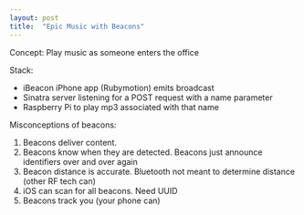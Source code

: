 ```yaml
---
layout: post
title:  "Epic Music with Beacons"
---
```


Concept: Play music as someone enters the office

Stack:

* iBeacon iPhone app (Rubymotion) emits broadcast
* Sinatra server listening for a POST request with a name parameter
* Raspberry Pi to play mp3 associated with that name

Misconceptions of beacons:

1. Beacons deliver content.
1. Beacons know when they are detected. Beacons just announce identifiers over and over again
1. Beacon distance is accurate. Bluetooth not meant to determine distance (other RF tech can)
1. iOS can scan for all beacons. Need UUID
1. Beacons track you (your phone can)
